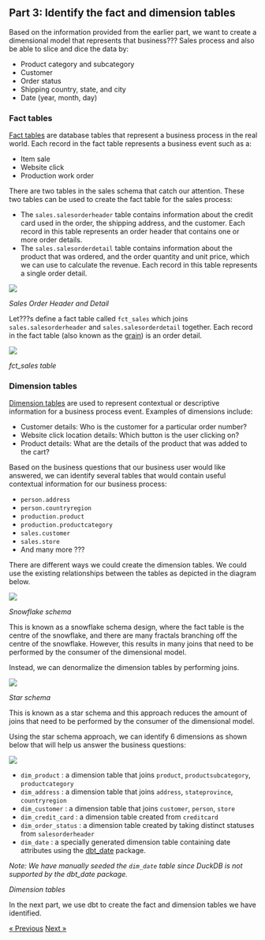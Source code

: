 ## Part 3: Identify the fact and dimension tables

Based on the information provided from the earlier part, we want to create a dimensional model that represents that business??? Sales process and also be able to slice and dice the data by: 

- Product category and subcategory
- Customer
- Order status
- Shipping country, state, and city
- Date (year, month, day)

### Fact tables

[Fact tables](https://www.kimballgroup.com/data-warehouse-business-intelligence-resources/kimball-techniques/dimensional-modeling-techniques/facts-for-measurement/) are database tables that represent a business process in the real world. Each record in the fact table represents a business event such as a: 

- Item sale
- Website click
- Production work order

There are two tables in the sales schema that catch our attention. These two tables can be used to create the fact table for the sales process: 

- The `sales.salesorderheader` table contains information about the credit card used in the order, the shipping address, and the customer. Each record in this table represents an order header that contains one or more order details.
- The `sales.salesorderdetail` table contains information about the product that was ordered, and the order quantity and unit price, which we can use to calculate the revenue. Each record in this table represents a single order detail.

![](img/sales-order-header-detail.png)

*Sales Order Header and Detail*

Let???s define a fact table called `fct_sales` which joins `sales.salesorderheader` and `sales.salesorderdetail` together. Each record in the fact table (also known as the [grain](https://www.kimballgroup.com/data-warehouse-business-intelligence-resources/kimball-techniques/dimensional-modeling-techniques/grain/)) is an order detail.

![](img/fct_sales.png)

*fct_sales table*

### Dimension tables

[Dimension tables](https://www.kimballgroup.com/data-warehouse-business-intelligence-resources/kimball-techniques/dimensional-modeling-techniques/dimensions-for-context/) are used to represent contextual or descriptive information for a business process event. Examples of dimensions include: 

- Customer details: Who is the customer for a particular order number? 
- Website click location details: Which button is the user clicking on? 
- Product details: What are the details of the product that was added to the cart? 

Based on the business questions that our business user would like answered, we can identify several tables that would contain useful contextual information for our business process: 

- `person.address`
- `person.countryregion`
- `production.product`
- `production.productcategory`
- `sales.customer`
- `sales.store`
- And many more ???

There are different ways we could create the dimension tables. We could use the existing relationships between the tables as depicted in the diagram below. 

![](img/snowflake-schema.png)

*Snowflake schema*

This is known as a snowflake schema design, where the fact table is the centre of the snowflake, and there are many fractals branching off the centre of the snowflake. However, this results in many joins that need to be performed by the consumer of the dimensional model. 

Instead, we can denormalize the dimension tables by performing joins. 

![](img/star-schema.png)

*Star schema*

This is known as a star schema and this approach reduces the amount of joins that need to be performed by the consumer of the dimensional model. 

Using the star schema approach, we can identify 6 dimensions as shown below that will help us answer the business questions:

![](img/dimension-tables.png)

- `dim_product` : a dimension table that joins `product`, `productsubcategory`, `productcategory`
- `dim_address` : a dimension table that joins `address`, `stateprovince`, `countryregion`
- `dim_customer` : a dimension table that joins `customer`, `person`, `store`
- `dim_credit_card` : a dimension table created from `creditcard`
- `dim_order_status` : a dimension table created by taking distinct statuses from `salesorderheader`
- `dim_date` : a specially generated dimension table containing date attributes using the [dbt_date](https://hub.getdbt.com/calogica/dbt_date/latest/) package. 

*Note: We have manually seeded the `dim_date` table since DuckDB is not supported by the dbt_date package.*


*Dimension tables*

In the next part, we use dbt to create the fact and dimension tables we have identified. 

[&laquo; Previous](part02-identify-business-process.md) [Next &raquo;](part04-create-dimension.md)
